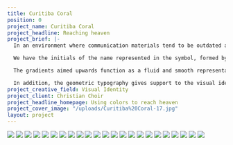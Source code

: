 ```yaml
---
title: Curitiba Coral
position: 0
project_name: Curitiba Coral
project_headline: Reaching heaven
project_brief: |-
  In an environment where communication materials tend to be outdated and little inventive, Curitiba Choir sought a new identity designed towards a young audience (15-35) that would be bold, contemporary and relevant. With clear goals to be reached, we developed a visual system based on a concise symbol, vivid color gradients alongside a clean and direct typography.

  We have the initials of the name represented in the symbol, formed by seven lines referring to the number related to God in the Bible. Furthermore, there is the idea of sound waves propagation and the lines formed by the audience arrangement in the choir’s church headquarters.

  The gradients aimed upwards function as a fluid and smooth representation of voices and music rising towards heaven. In total, there are six gradients alluding to six vocal tessituras present in a choir: soprano, mezzo, contralto, tenor, baritone and bass.

  In addition, the geometric typography gives support to the visual identity, providing a harmonic composition with the gradients, generating clearness and legibility throughout the whole communication.
project_creative_field: Visual Identity
project_client: Christian Choir
project_headline_homepage: Using colors to reach heaven
project_cover_image: "/uploads/Curitiba%20Coral-17.jpg"
layout: project
---
```


![](/uploads/Curitiba%20Coral-01.jpg)
![](/uploads/Curitiba%20Coral-03.jpg)
![](/uploads/Curitiba%20Coral-02.png)
![](/uploads/Curitiba%20Coral-04.jpg)
![](/uploads/Curitiba%20Coral-11.jpg)
![](/uploads/Curitiba%20Coral-Site-comp_05.jpg)
![](/uploads/Curitiba%20Coral-Site-comp_24.jpg)
![](/uploads/Curitiba%20Coral-Site-comp_06-07.jpg)
![](/uploads/Curitiba%20Coral-08_resize.jpg)
![](/uploads/Curitiba%20Coral-Site-comp_15-16.jpg)
![](/uploads/Curitiba%20Coral-Site-comp_23.jpg)
![](/uploads/Curitiba%20Coral-17.jpg)
![](/uploads/Curitiba%20Coral-Site-comp_18-19.jpg)
![](/uploads/Curitiba%20Coral-Site-comp_13-14.jpg)
![](/uploads/Curitiba%20Coral-Site-comp_20.jpg)
![](/uploads/Curitiba%20Coral-Site-comp_22.jpg)
![](/uploads/Curitiba%20Coral-09.jpg)
![](/uploads/Curitiba%20Coral-10.jpg)
![](/uploads/Curitiba%20Coral-11c.jpg)
![](/uploads/Curitiba%20Coral-11b.jpg)
![](/uploads/Curitiba%20Coral-11d.jpg)
![](/uploads/Curitiba%20Coral-fim%201.jpg)
![](/uploads/Curitiba%20Coral-fim.jpg)